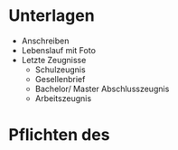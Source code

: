 # Unterlagen 
- Anschreiben
- Lebenslauf mit Foto
- Letzte Zeugnisse
	- Schulzeugnis
	- Gesellenbrief
	- Bachelor/ Master Abschlusszeugnis
	- Arbeitszeugnis
# Pflichten des 